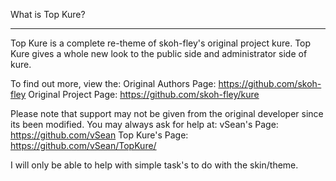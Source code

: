What is Top Kure?
*****
Top Kure is a complete re-theme of skoh-fley's original project kure. Top Kure gives a whole new look to the public side and administrator side of kure.

To find out more, view the:
Original Authors Page: https://github.com/skoh-fley
Original Project Page: https://github.com/skoh-fley/kure

Please note that support may not be given from the original developer since its been modified. You may always ask for help at: 
vSean's Page: https://github.com/vSean
Top Kure's Page: https://github.com/vSean/TopKure/

I will only be able to help with simple task's to do with the skin/theme.